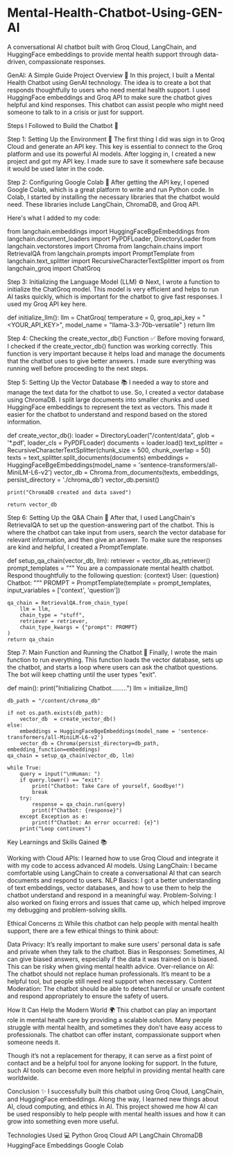 # Mental-Health-Chatbot-Using-GEN-AI
A conversational AI chatbot built with Groq Cloud, LangChain, and HuggingFace embeddings to provide mental health support through data-driven, compassionate responses.

GenAI: A Simple Guide
Project Overview 🌟
In this project, I built a Mental Health Chatbot using GenAI technology. The idea is to create a bot that responds thoughtfully to users who need mental health support. I used HuggingFace embeddings and Groq API to make sure the chatbot gives helpful and kind responses. This chatbot can assist people who might need someone to talk to in a crisis or just for support.

Steps I Followed to Build the Chatbot 🚀

Step 1: Setting Up the Environment 🔧
The first thing I did was sign in to Groq Cloud and generate an API key. This key is essential to connect to the Groq platform and use its powerful AI models. After logging in, I created a new project and got my API key. I made sure to save it somewhere safe because it would be used later in the code.

Step 2: Configuring Google Colab 📝
After getting the API key, I opened Google Colab, which is a great platform to write and run Python code. In Colab, I started by installing the necessary libraries that the chatbot would need. These libraries include LangChain, ChromaDB, and Groq API.

Here's what I added to my code:

from langchain.embeddings import HuggingFaceBgeEmbeddings
from langchain.document_loaders import PyPDFLoader, DirectoryLoader
from langchain.vectorstores import Chroma
from langchain.chains import RetrievalQA
from langchain.prompts import PromptTemplate
from langchain.text_splitter import RecursiveCharacterTextSplitter
import os
from langchain_groq import ChatGroq

Step 3: Initializing the Language Model (LLM) ⚙️
Next, I wrote a function to initialize the ChatGroq model. This model is very efficient and helps to run AI tasks quickly, which is important for the chatbot to give fast responses. I used my Groq API key here.


def initialize_llm():
    llm = ChatGroq(
        temperature = 0,
        groq_api_key = "<YOUR_API_KEY>",
        model_name = "llama-3.3-70b-versatile"
    )
    return llm
    
Step 4: Checking the create_vector_db() Function ✅
Before moving forward, I checked if the create_vector_db() function was working correctly. This function is very important because it helps load and manage the documents that the chatbot uses to give better answers. I made sure everything was running well before proceeding to the next steps.

Step 5: Setting Up the Vector Database 📚
I needed a way to store and manage the text data for the chatbot to use. So, I created a vector database using ChromaDB. I split large documents into smaller chunks and used HuggingFace embeddings to represent the text as vectors. This made it easier for the chatbot to understand and respond based on the stored information.


def create_vector_db():
    loader = DirectoryLoader("/content/data", glob = '*.pdf', loader_cls = PyPDFLoader)
    documents = loader.load()
    text_splitter = RecursiveCharacterTextSplitter(chunk_size = 500, chunk_overlap = 50)
    texts = text_splitter.split_documents(documents)
    embeddings = HuggingFaceBgeEmbeddings(model_name = 'sentence-transformers/all-MiniLM-L6-v2')
    vector_db = Chroma.from_documents(texts, embeddings, persist_directory = './chroma_db')
    vector_db.persist()

    print("ChromaDB created and data saved")

    return vector_db
    
Step 6: Setting Up the Q&A Chain 🔄
After that, I used LangChain's RetrievalQA to set up the question-answering part of the chatbot. This is where the chatbot can take input from users, search the vector database for relevant information, and then give an answer. To make sure the responses are kind and helpful, I created a PromptTemplate.


def setup_qa_chain(vector_db, llm):
    retriever = vector_db.as_retriever()
    prompt_templates = """ You are a compassionate mental health chatbot. Respond thoughtfully to the following question:
        {context}
        User: {question}
        Chatbot: """
    PROMPT = PromptTemplate(template = prompt_templates, input_variables = ['context', 'question'])

    qa_chain = RetrievalQA.from_chain_type(
        llm = llm,
        chain_type = "stuff",
        retriever = retriever,
        chain_type_kwargs = {"prompt": PROMPT}
    )
    return qa_chain
    
Step 7: Main Function and Running the Chatbot 🤖
Finally, I wrote the main function to run everything. This function loads the vector database, sets up the chatbot, and starts a loop where users can ask the chatbot questions. The bot will keep chatting until the user types "exit".

def main():
    print("Initializing Chatbot.........")
    llm = initialize_llm()

    db_path = "/content/chroma_db"

    if not os.path.exists(db_path):
        vector_db  = create_vector_db()
    else:
        embeddings = HuggingFaceBgeEmbeddings(model_name = 'sentence-transformers/all-MiniLM-L6-v2')
        vector_db = Chroma(persist_directory=db_path, embedding_function=embeddings)
    qa_chain = setup_qa_chain(vector_db, llm)

    while True:
        query = input("\nHuman: ")
        if query.lower() == "exit":
            print("Chatbot: Take Care of yourself, Goodbye!")
            break
        try:
            response = qa_chain.run(query)
            print(f"Chatbot: {response}")
        except Exception as e:
            print(f"Chatbot: An error occurred: {e}")
        print("Loop continues")

        
Key Learnings and Skills Gained 📚

Working with Cloud APIs: I learned how to use Groq Cloud and integrate it with my code to access advanced AI models.
Using LangChain: I became comfortable using LangChain to create a conversational AI that can search documents and respond to users.
NLP Basics: I got a better understanding of text embeddings, vector databases, and how to use them to help the chatbot understand and respond in a meaningful way.
Problem-Solving: I also worked on fixing errors and issues that came up, which helped improve my debugging and problem-solving skills.

Ethical Concerns ⚖️
While this chatbot can help people with mental health support, there are a few ethical things to think about:

Data Privacy: It’s really important to make sure users' personal data is safe and private when they talk to the chatbot.
Bias in Responses: Sometimes, AI can give biased answers, especially if the data it was trained on is biased. This can be risky when giving mental health advice.
Over-reliance on AI: The chatbot should not replace human professionals. It’s meant to be a helpful tool, but people still need real support when necessary.
Content Moderation: The chatbot should be able to detect harmful or unsafe content and respond appropriately to ensure the safety of users.

How It Can Help the Modern World 🌍
This chatbot can play an important role in mental health care by providing a scalable solution. Many people struggle with mental health, and sometimes they don’t have easy access to professionals. The chatbot can offer instant, compassionate support when someone needs it.

Though it’s not a replacement for therapy, it can serve as a first point of contact and be a helpful tool for anyone looking for support. In the future, such AI tools can become even more helpful in providing mental health care worldwide.

Conclusion ✨
I successfully built this chatbot using Groq Cloud, LangChain, and HuggingFace embeddings. Along the way, I learned new things about AI, cloud computing, and ethics in AI. This project showed me how AI can be used responsibly to help people with mental health issues and how it can grow into something even more useful.

Technologies Used 💻
Python
Groq Cloud API
LangChain
ChromaDB
HuggingFace Embeddings
Google Colab
